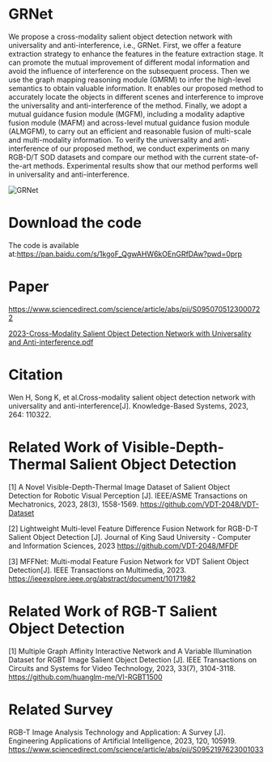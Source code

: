 # GRNet
We propose a cross-modality salient object detection network with universality and anti-interference, i.e., GRNet. First, we offer a feature extraction strategy to enhance the features in the feature extraction stage. It can promote the mutual improvement of different modal information and avoid the influence of interference on the subsequent process. Then we use the graph mapping reasoning module (GMRM) to infer the high-level semantics to obtain valuable information. It enables our proposed method to accurately locate the objects in different scenes and interference to improve the universality and anti-interference of the method. Finally, we adopt a mutual guidance fusion module (MGFM), including a modality adaptive fusion module (MAFM) and across-level mutual guidance fusion module (ALMGFM), to carry out an efficient and reasonable fusion of multi-scale and multi-modality information. To verify the universality and anti-interference of our proposed method, we conduct experiments on many RGB-D/T SOD datasets and compare our method with the current state-of-the-art methods. Experimental results show that our method performs well in universality and anti-interference.

![GRNet](https://user-images.githubusercontent.com/101933818/214591717-270e8122-78d4-4e4e-89ce-ec1c1b3aef5d.jpg)


# Download the code
The code is available at:https://pan.baidu.com/s/1kgoF_QgwAHW6kOEnGRfDAw?pwd=0prp 

# Paper
https://www.sciencedirect.com/science/article/abs/pii/S0950705123000722

[2023-Cross-Modality Salient Object Detection Network with Universality and Anti-interference.pdf](https://github.com/VDT-2048/GRNet/files/13700331/2023-Cross-Modality.Salient.Object.Detection.Network.with.Universality.and.Anti-interference.pdf)


# Citation
Wen H, Song K, et al.Cross-modality salient object detection network with universality and anti-interference[J]. Knowledge-Based Systems, 2023, 264: 110322.

#  Related Work of Visible-Depth-Thermal Salient Object Detection
[1]  A Novel Visible-Depth-Thermal Image Dataset of Salient Object Detection for Robotic Visual Perception [J]. IEEE/ASME Transactions on Mechatronics, 2023, 28(3), 1558-1569.
https://github.com/VDT-2048/VDT-Dataset

[2]  Lightweight Multi-level Feature Difference Fusion Network for RGB-D-T Salient Object Detection [J]. Journal of King Saud University - Computer and Information Sciences, 2023
https://github.com/VDT-2048/MFDF

[3]  MFFNet: Multi-modal Feature Fusion Network for VDT Salient Object Detection[J]. IEEE Transactions on Multimedia, 2023.
https://ieeexplore.ieee.org/abstract/document/10171982
 
# Related Work of RGB-T Salient Object Detection
[1]  Multiple Graph Affinity Interactive Network and A Variable Illumination Dataset for RGBT Image Salient Object Detection [J]. IEEE Transactions on Circuits and Systems for Video Technology, 2023, 33(7), 3104-3118.
https://github.com/huanglm-me/VI-RGBT1500

# Related Survey
RGB-T Image Analysis Technology and Application: A Survey [J]. Engineering Applications of Artificial Intelligence,  2023, 120, 105919.
https://www.sciencedirect.com/science/article/abs/pii/S0952197623001033
